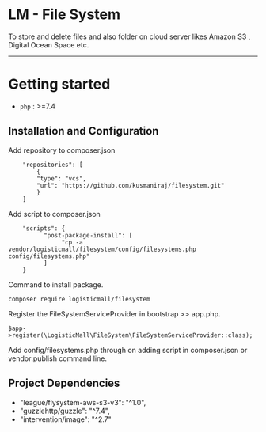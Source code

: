 
# LM - File System

To store and delete files and also folder on cloud server likes Amazon S3 , Digital Ocean Space etc.

----------

# Getting started

- `php` : >=7.4

## Installation and Configuration

Add repository to composer.json

        "repositories": [
            {
            "type": "vcs",
            "url": "https://github.com/kusmaniraj/filesystem.git"
            }
        ]
Add script to composer.json

        "scripts": {
              "post-package-install": [
                   "cp -a vendor/logisticmall/filesystem/config/filesystems.php config/filesystems.php"
              ]
        }

Command to install package.

    composer require logisticmall/filesystem

Register the FileSystemServiceProvider in bootstrap >> app.php.

    $app->register(\LogisticMall\FileSystem\FileSystemServiceProvider::class);

Add config/filesystems.php through on adding script in composer.json or vendor:publish command line.


## Project Dependencies

- "league/flysystem-aws-s3-v3": "^1.0",
- "guzzlehttp/guzzle": "^7.4",
- "intervention/image": "^2.7"   

